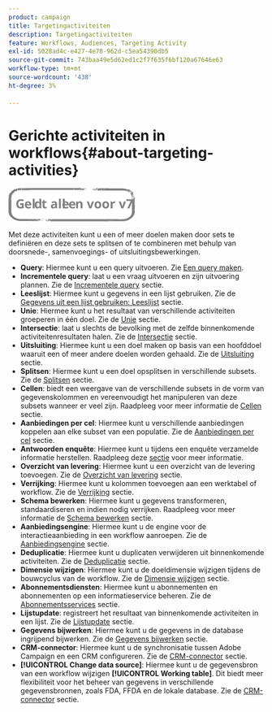 ```yaml
---
product: campaign
title: Targetingactiviteiten
description: Targetingactiviteiten
feature: Workflows, Audiences, Targeting Activity
exl-id: 5028ad4c-e427-4e78-962d-c5ea54390db5
source-git-commit: 743baa49e5d62ed1c2f7f635f6bf120a67646e63
workflow-type: tm+mt
source-wordcount: '438'
ht-degree: 3%

---
```


# Gerichte activiteiten in workflows{#about-targeting-activities}

![](../../assets/v7-only.svg)

Met deze activiteiten kunt u een of meer doelen maken door sets te definiëren en deze sets te splitsen of te combineren met behulp van doorsnede-, samenvoegings- of uitsluitingsbewerkingen.

* **Query**: Hiermee kunt u een query uitvoeren. Zie [Een query maken](query.md#creating-a-query).
* **Incrementele query**: laat u een vraag uitvoeren en zijn uitvoering plannen. Zie de [Incrementele query](incremental-query.md) sectie.
* **Leeslijst**: Hiermee kunt u gegevens in een lijst gebruiken. Zie de [Gegevens uit een lijst gebruiken: Leeslijst](../../platform/using/import-export-workflows.md#using-data-from-a-list--read-list) sectie.
* **Unie**: Hiermee kunt u het resultaat van verschillende activiteiten groeperen in één doel. Zie de [Unie](union.md) sectie.
* **Intersectie**: laat u slechts de bevolking met de zelfde binnenkomende activiteitenresultaten halen. Zie de [Intersectie](intersection.md) sectie.
* **Uitsluiting**: Hiermee kunt u een doel maken op basis van een hoofddoel waaruit een of meer andere doelen worden gehaald. Zie de [Uitsluiting](exclusion.md) sectie.
* **Splitsen**: Hiermee kunt u een doel opsplitsen in verschillende subsets. Zie de [Splitsen](split.md) sectie.
* **Cellen**: biedt een weergave van de verschillende subsets in de vorm van gegevenskolommen en vereenvoudigt het manipuleren van deze subsets wanneer er veel zijn. Raadpleeg voor meer informatie de [Cellen](cells.md) sectie.
* **Aanbiedingen per cel**: Hiermee kunt u verschillende aanbiedingen koppelen aan elke subset van een populatie. Zie de [Aanbiedingen per cel](offers-by-cell.md) sectie.
* **Antwoorden enquête**: Hiermee kunt u tijdens een enquête verzamelde informatie herstellen. Raadpleeg deze [sectie](../../surveys/using/getting-started-with-surveys.md) voor meer informatie.
* **Overzicht van levering**: Hiermee kunt u een overzicht van de levering toevoegen. Zie de [Overzicht van levering](../../workflow/using/delivery-outline.md) sectie.
* **Verrijking**: Hiermee kunt u kolommen toevoegen aan een werktabel of workflow. Zie de [Verrijking](../../workflow/using/enrichment.md) sectie.
* **Schema bewerken**: Hiermee kunt u gegevens transformeren, standaardiseren en indien nodig verrijken. Raadpleeg voor meer informatie de [Schema bewerken](../../workflow/using/edit-schema.md) sectie.
* **Aanbiedingsengine**: Hiermee kunt u de engine voor de interactieaanbieding in een workflow aanroepen. Zie de [Aanbiedingsengine](../../workflow/using/offer-engine.md) sectie.
* **Deduplicatie**: Hiermee kunt u duplicaten verwijderen uit binnenkomende activiteiten. Zie de [Deduplicatie](../../workflow/using/deduplication.md) sectie.
* **Dimensie wijzigen**: Hiermee kunt u de doeldimensie wijzigen tijdens de bouwcyclus van de workflow. Zie de [Dimensie wijzigen](../../workflow/using/change-dimension.md) sectie.
* **Abonnementsdiensten**: Hiermee kunt u abonnementen en abonnementen op een informatieservice beheren. Zie de [Abonnementsservices](../../workflow/using/subscription-services.md) sectie.
* **Lijstupdate**: registreert het resultaat van binnenkomende activiteiten in een lijst. Zie de [Lijstupdate](../../workflow/using/list-update.md) sectie.
* **Gegevens bijwerken**: Hiermee kunt u de gegevens in de database ingrijpend bijwerken. Zie de [Gegevens bijwerken](../../workflow/using/update-data.md) sectie.
* **CRM-connector**: Hiermee kunt u de synchronisatie tussen Adobe Campaign en een CRM configureren. Zie de [CRM-connector](../../workflow/using/crm-connector.md) sectie.
* **[!UICONTROL Change data source]**: Hiermee kunt u de gegevensbron van een workflow wijzigen **[!UICONTROL Working table]**. Dit biedt meer flexibiliteit voor het beheer van gegevens in verschillende gegevensbronnen, zoals FDA, FFDA en de lokale database. Zie de [CRM-connector](../../workflow/using/change-data-source.md) sectie.
